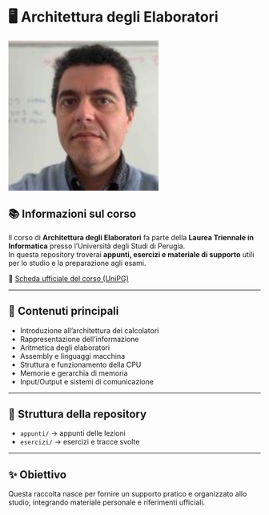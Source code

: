 # 🖥️ Architettura degli Elaboratori

<p align="left">
  <img src="./navarra.jpeg" alt="Docente Navarra" width="300"/>
</p>

## 📚 Informazioni sul corso
Il corso di **Architettura degli Elaboratori** fa parte della **Laurea Triennale in Informatica** presso l’Università degli Studi di Perugia.  
In questa repository troverai **appunti, esercizi e materiale di supporto** utili per lo studio e la preparazione agli esami.  

🔗 [Scheda ufficiale del corso (UniPG)](https://www.unipg.it/didattica/corsi-di-laurea-e-laurea-magistrale/archivio/offerta-formativa-2023-24?idins=270792)

---

## 📝 Contenuti principali
- Introduzione all’architettura dei calcolatori  
- Rappresentazione dell’informazione  
- Aritmetica degli elaboratori  
- Assembly e linguaggi macchina  
- Struttura e funzionamento della CPU  
- Memorie e gerarchia di memoria  
- Input/Output e sistemi di comunicazione  

---

## 📂 Struttura della repository
- `appunti/` → appunti delle lezioni  
- `esercizi/` → esercizi e tracce svolte  

---

## ✨ Obiettivo
Questa raccolta nasce per fornire un supporto pratico e organizzato allo studio, integrando materiale personale e riferimenti ufficiali.
